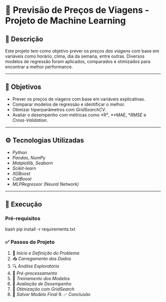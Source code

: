 # 🚗 Previsão de Preços de Viagens - Projeto de Machine Learning

## 📌 Descrição
Este projeto tem como objetivo prever os *preços das viagens* com base em variáveis como horário, clima, dia da semana, entre outras. Diversos modelos de regressão foram aplicados, comparados e otimizados para encontrar a melhor performance.

---

## 🎯 Objetivos
- Prever os preços de viagens com base em variáveis explicativas.
- Comparar modelos de regressão e identificar o melhor.
- Otimizar hiperparâmetros com *GridSearchCV*.
- Avaliar o desempenho com métricas como *R², **MAE, **RMSE* e *Cross-Validation*.

---

## ⚙ Tecnologias Utilizadas
- *Python*
- *Pandas*, *NumPy*
- *Matplotlib*, *Seaborn*
- *Scikit-learn*
- *XGBoost*
- *CatBoost*
- *MLPRegressor (Neural Network)*

---

## 🚀 Execução
### Pré-requisitos
bash
pip install -r requirements.txt

### ✅ Passos do Projeto

1. 🧭 *Início e Definição do Problema*
2. 📥 *Carregamento dos Dados*
3. 🔍 *Análise Exploratória*
4. 🧼 *Pré-processamento*
5. 🧪 *Treinamento dos Modelos*
6. 🎯 *Avaliação de Desempenho*
7. 🧠 *Otimização com GridSearch*
8. 💾 *Salvar Modelo Final*
9. ✅ *Conclusão*
